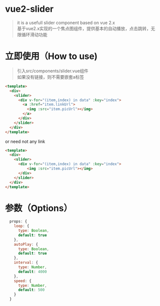 # vue2-slider

> it is a usefull slider component based on vue 2.x<br/>基于vue2.x实现的一个焦点图组件，提供基本的自动播放，点击跳转，无限循环滑动功能

# 立即使用（How to use)
> 引入src/components/slider.vue组件<br/>
> 如果没有链接，则不需要嵌套a标签
```html
<template>
  <div>
    <slider>
      <div v-for="(item,index) in data" :key="index">
        <a :href="item.linkUrl">
          <img :src="item.picUrl"></img>
        </a>
      </div>
    </slider>
  </div>
</template>
```
or need not any link
```html
<template>
  <div>
    <slider>
      <div v-for="(item,index) in data" :key="index">
          <img :src="item.picUrl"></img>
      </div>
    </slider>
  </div>
</template>
```

# 参数（Options）
```javascript
  props: {
    loop: {
      type: Boolean,
      default: true
    },
    autoPlay: {
      type: Boolean,
      default: true
    },
    interval: {
      type: Number,
      default: 4000
    },
    speed: {
      type: Number,
      default: 500
    }
  }
```
